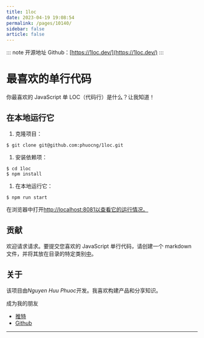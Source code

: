 ```yaml
---
title: 1loc
date: 2023-04-19 19:08:54
permalink: /pages/10140/
sidebar: false
article: false
---
```

::: note 开源地址
Github：[https://1loc.dev/](https://1loc.dev/)
:::
# 最喜欢的单行代码

你最喜欢的 JavaScript 单 LOC（代码行）是什么？让我知道！

## 在本地运行它

1. 克隆项目：

```shell
$ git clone git@github.com:phuocng/1loc.git
```

1. 安装依赖项：

```shell
$ cd 1loc
$ npm install
```

1. 在本地运行它：

```shell
$ npm run start
```

在浏览器中打开[http://localhost:8081以查看它的运行情况。](http://localhost:8081/)

## 贡献

欢迎请求请求。要提交您喜欢的 JavaScript 单行代码，请创建一个 markdown 文件，并将其放在目录的特定类别[中](https://github.com/phuocng/1loc/blob/master/contents)。

## 关于

该项目由*Nguyen Huu Phuoc*开发。我喜欢构建产品和分享知识。

成为我的朋友

- [推特](https://twitter.com/nghuuphuoc)
- [Github](https://github.com/phuocng)

---
